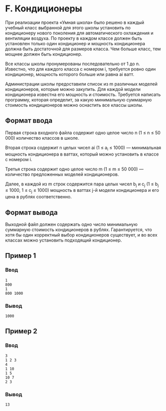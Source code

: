 # F. Кондиционеры

При реализации проекта «Умная школа» было решено в каждый учебный класс выбранной для этого школы установить по
кондиционеру нового поколения для автоматического охлаждения и вентиляции воздуха. По проекту в каждом классе должен
быть установлен только один кондиционер и мощность кондиционера должна быть достаточной для размеров класса. Чем больше
класс, тем мощнее должен быть кондиционер.

Все классы школы пронумерованы последовательно от 1 до n. Известно, что для каждого класса с номером i, требуется ровно
один кондиционер, мощность которого больше или равна ai ватт.

Администрации школы предоставили список из m различных моделей кондиционеров, которые можно закупить. Для каждой модели
кондиционера известна его мощность и стоимость. Требуется написать программу, которая определит, за какую минимальную
суммарную стоимость кондиционеров можно оснастить все классы школы.

## Формат ввода

Первая строка входного файла содержит одно целое число n (1 ≤ n ≤ 50 000) количество классов в школе.

Вторая строка содержит n целых чисел ai (1 ≤ a<sub>i</sub> ≤ 1000) — минимальная мощность кондиционера в ваттах, который
можно установить в классе с номером i.

Третья строка содержит одно целое число m (1 ≤ m ≤ 50 000) — количество предложенных моделей кондиционеров.

Далее, в каждой из m строк содержится пара целых чисел b<sub>j</sub> и c<sub>j</sub> (1 ≤ b<sub>j</sub> ≤ 1000, 1 ≤
c<sub>j</sub> ≤ 1000) мощность в ваттах j-й модели кондиционера и его цена в рублях соответственно.

## Формат вывода

Выходной файл должен содержать одно число минимальную суммарную стоимость кондиционеров в рублях. Гарантируется, что
хотя бы один корректный выбор кондиционеров существует, и во всех классах можно установить подходящий кондиционер.

## Пример 1

### Ввод

    1
    800
    1
    800 1000

### Вывод

    1000

## Пример 2

### Ввод

    3
    1 2 3
    4
    1 10
    1 5
    10 7
    2 3

### Вывод

    13

